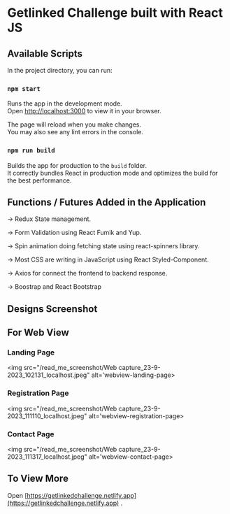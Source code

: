 # Getlinked Challenge built with React JS

## Available Scripts

In the project directory, you can run:

### `npm start`

Runs the app in the development mode.\
Open [http://localhost:3000](http://localhost:3000) to view it in your browser.

The page will reload when you make changes.\
You may also see any lint errors in the console.

### `npm run build`

Builds the app for production to the `build` folder.\
It correctly bundles React in production mode and optimizes the build for the best performance.


## Functions / Futures Added in the Application

-> Redux State management.

-> Form Validation using React Fumik and Yup.

-> Spin animation doing fetching state using react-spinners library.

-> Most CSS are writing in JavaScript using React Styled-Component.

-> Axios for connect the frontend to backend response.

-> Boostrap and React Bootstrap


## Designs Screenshot

## For Web View

### Landing Page
<img src="/read_me_screenshot/Web capture_23-9-2023_102131_localhost.jpeg"  alt='webview-landing-page>


### Registration Page
<img src="/read_me_screenshot/Web capture_23-9-2023_111110_localhost.jpeg" alt='webview-registration-page>


### Contact Page
<img src="/read_me_screenshot/Web capture_23-9-2023_111317_localhost.jpeg"  alt='webview-contact-page>



## To View More 

Open [https://getlinkedchallenge.netlify.app](https://getlinkedchallenge.netlify.app) .
